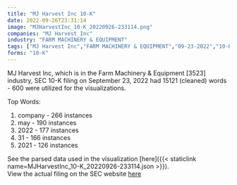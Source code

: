 ```yaml
---
title: "MJ Harvest Inc 10-K"
date: 2022-09-26T23:31:14
image: "MJHarvestInc_10-K_20220926-233114.png"
companies: "MJ Harvest Inc"
industry: "FARM MACHINERY & EQUIPMENT"
tags: ["MJ Harvest Inc","FARM MACHINERY & EQUIPMENT","09-23-2022","10-K"]
forms: "10-K"
---
```

MJ Harvest Inc, which is in the Farm Machinery & Equipment [3523] industry, SEC 10-K filing on September 23, 2022 had 15121 (cleaned) words - 600 were utilized for the visualizations.

Top Words:
1. company - 266 instances
2. may - 190 instances
3. 2022 - 177 instances
4. 31 - 166 instances
5. 2021 - 126 instances


See the parsed data used in the visualization [here]({{< staticlink name=MJHarvestInc_10-K_20220926-233114.json >}}).  
View the actual filing on the SEC website [here](https://www.sec.gov/Archives/edgar/data/1789330/0001903596-22-000606.txt)